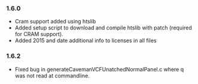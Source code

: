 ### 1.6.0
* Cram support added using htslib
* Added setup script to download and compile htslib with patch (required for CRAM support).
* Added 2015 and date additional info to licenses in all files

### 1.6.2
* Fixed bug in generateCavemanVCFUnatchedNormalPanel.c where q was not read at commandline.


